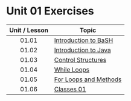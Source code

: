 # Unit 01 Exercises

|Unit / Lesson|Topic|
|:-:|---|
|01.01|[Introduction to BaSH](https://github.com/joinpursuit/AC-Android/blob/master/cohort_5.4/unit_01/exercises/exercises_01_01_intro_to_bash.md)|
|01.02|[Introduction to Java](https://github.com/joinpursuit/Pursuit-Core-Android/blob/master/cohort_5.4/unit_01/exercises/exercises_01_02_intro_to_java.md)|
|01.03|[Control Structures](https://github.com/joinpursuit/Pursuit-Core-Android/blob/master/cohort_5.4/unit_01/exercises/exercises_01_03_control_structures.md)|
|01.04|[While Loops](https://github.com/joinpursuit/Pursuit-Core-Android/blob/master/cohort_5.4/unit_01/exercises/exercises_01_04_while_loops.md)|
|01.05|[For Loops and Methods](https://github.com/joinpursuit/Pursuit-Core-Android/blob/master/cohort_5.4/unit_01/exercises/exercises_01_05_for_loops_and_methods.md)|
|01.06|[Classes 01](https://github.com/joinpursuit/Pursuit-Core-Android/blob/master/cohort_5.4/unit_01/exercises/exercises_01_06_classes_01.md)|
